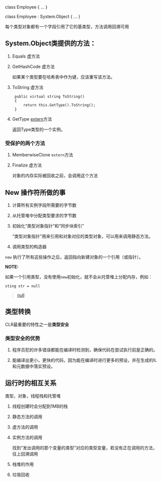 class Employee { ... }

class Employee : System.Object { ... }

每个类型对象都有一个字段引用了它的基类型，方法调用回溯可用

## System.Object类提供的方法：

1. Equals 虚方法

2. GetHashCode 虚方法

    如果某个类型要在哈希表中作为键，应该重写该方法。

3. ToString 虚方法

        public virtual string ToString()
        {
            return this.GetType().ToString();
        }

4. GetType [extern](https://docs.microsoft.com/en-us/dotnet/csharp/language-reference/keywords/extern)方法

    返回Type类型的一个实例。

### 受保护的两个方法

1. MemberwiseClone `extern`方法

2. Finalize 虚方法

    对象的内存实际被回收之前，会调用这个方法

## New 操作符所做的事

1. 计算所有实例字段所需要的字节数

2. 从托管堆中分配类型要求的字节数

3. 初始化“类型对象指针”和“同步块索引”

    “类型对象指针”用来引用和对象对应的类型对象，可以用来调用静态方法。

4. 调用类型的构造器

`new` 执行了所有这些操作之后，返回指向新建对象的一个引用（或指针）。

**NOTE:**

如果一个引用类型，没有使用`new`初始化，就不会从托管堆上分配内存，例如：

    sting str = null

> [null](https://docs.microsoft.com/en-us/dotnet/csharp/language-reference/keywords/null)    

## 类型转换

CLR最重要的特性之一是**类型安全**

### 类型安全的优势

1. 程序员犯的许多错误都能在编译时检测到，确保代码在尝试执行前是正确的。

2. 能编译出更小，更快的代码，因为能在编译时进行更多的预设，并在生成的IL和元数据中落实预设。

## 运行时的相互关系

类型，对象，线程栈和托管堆

1. 线程创建时会分配到1MB的栈

2. 静态方法的调用

3. 虚方法的调用

4. 实例方法的调用

    找到“发出调用的那个变量的类型”对应的类型变量，若没有正在调用的方法，往上回溯调用

5. 栈堆的作用

6. 垃圾回收
